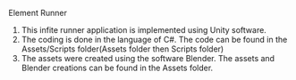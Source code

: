 Element Runner
1. This infite runner application is implemented using Unity software.
2. The coding is done in the language of C#. 
        The code can be found in the Assets/Scripts folder(Assets folder then Scripts folder)
3. The assets were created using the software Blender. 
         The assets and Blender creations can be found in the Assets folder.

